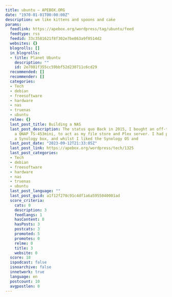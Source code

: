 ```yaml
---
title: ubuntu – APEBOX.ORG
date: "1970-01-01T00:00:00Z"
description: we like kittens and spoons and cake
params:
  feedlink: https://apebox.org/wordpress/tag/ubuntu/feed
  feedtype: rss
  feedid: 33c3581621f8f302e7be863a9f0514d2
  websites: {}
  blogrolls: []
  in_blogrolls:
  - title: Planet Ubuntu
    description: ""
    id: 2e7081f355cc59bbf52d230711c6cd29
  recommended: []
  recommender: []
  categories:
  - Tech
  - debian
  - freesoftware
  - hardware
  - nas
  - truenas
  - ubuntu
  relme: {}
  last_post_title: Building a NAS
  last_post_description: The status quo Back in 2015, I bought an off-the-shelf NAS,
    a QNAP TS-453mini, to act as my file store and Plex server. I had previously owned
    a Synology box, and whilst I liked the Synology OS and
  last_post_date: "2023-09-12T21:33:05Z"
  last_post_link: https://apebox.org/wordpress/tech/1325
  last_post_categories:
  - Tech
  - debian
  - freesoftware
  - hardware
  - nas
  - truenas
  - ubuntu
  last_post_language: ""
  last_post_guid: a1f12f278c91c4df1a6a5955040001ad
  score_criteria:
    cats: 0
    description: 3
    feedlangs: 1
    hasContent: 0
    hasPosts: 3
    postcats: 3
    promoted: 5
    promotes: 0
    relme: 0
    title: 3
    website: 0
  score: 18
  ispodcast: false
  isnoarchive: false
  innetwork: true
  language: en
  postcount: 10
  avgpostlen: 0
---
```

